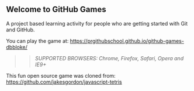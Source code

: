 ## Welcome to GitHub Games

A project based learning activity for people who are getting started with Git and GitHub.

You can play the game at: https://prgithubschool.github.io/github-games-dbbloke/

>> _*SUPPORTED BROWSERS*: Chrome, Firefox, Safari, Opera and IE9+_

This fun open source game was cloned from: https://github.com/jakesgordon/javascript-tetris
